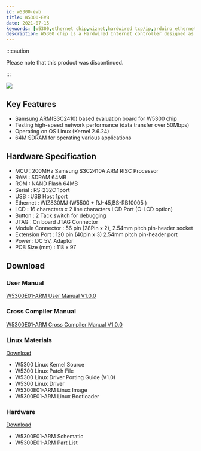 ```yaml
---
id: w5300-evb
title: W5300-EVB
date: 2021-07-15
keywords: [w5300,ethernet chip,wiznet,hardwired tcp/ip,arduino ethernet,pico ethernet]
description: W5300 chip is a Hardwired Internet controller designed as a full hardwired TCP/IP stack with WIZnet technology
---
```


:::caution

Please note that this product was discontinued.

:::

![](https://d3cmhcsnvv7jc.cloudfront.net/docs/img/products/w5300/W5300E01-ARM1.jpg)

## Key Features

- Samsung ARM(S3C2410) based evaluation board for W5300 chip
- Testing high-speed network performance (data transfer over 50Mbps)
- Operating on OS Linux (Kernel 2.6.24)
- 64M SDRAM for operating various applications

## Hardware Specification

- MCU : 200MHz Samsung S3C2410A ARM RISC Processor
- RAM : SDRAM 64MB
- ROM : NAND Flash 64MB
- Serial : RS-232C 1port
- USB : USB Host 1port
- Ethernet : WIZ830MJ (W5500 + RJ-45,BS-RB10005 )
- LCD : 16 characters x 2 line characters LCD Port  (C-LCD option)
- Button : 2 Tack switch for debugging
- JTAG : On board JTAG Connector
- Module Connector : 56 pin (28Pin x 2), 2.54mm pitch pin-header socket
- Extension Port : 120 pin (40pin x 3) 2.54mm pitch pin-header port
- Power : DC 5V, Adaptor
- PCB Size (mm) : 118 x 97

## Download

### User Manual

<a href="https://d3cmhcsnvv7jc.cloudfront.net/docs/img/products/w5300/W5300E01-ARM_Manual_V1.0_eng.pdf" target="_blank">W5300E01-ARM User Manual V1.0.0</a>

### Cross Compiler Manual

<a href="https://d3cmhcsnvv7jc.cloudfront.net/docs/img/products/w5300/W5300E01-ARM_Cross_Compiler_Manual_V1.0_eng.pdf" target="_blank">W5300E01-ARM Cross Compiler Manual V1.0.0</a>

### Linux Materials

<a href="https://d3cmhcsnvv7jc.cloudfront.net/docs/img/products/w5300/w5300e01-arm_linux.zip" target="_blank">Download</a>

* W5300 Linux Kernel Source
* W5300 Linux Patch File
* W5300 Linux Driver Porting Guide (V1.0)
* W5300 Linux Driver
* W5300E01-ARM Linux Image
* W5300E01-ARM Linux Bootloader

### Hardware

<a href="https://d3cmhcsnvv7jc.cloudfront.net/docs/img/products/w5300/W5300E01_ARM_HW.zip" target="_blank">Download</a>

* W5300E01-ARM Schematic
* W5300E01-ARM Part List